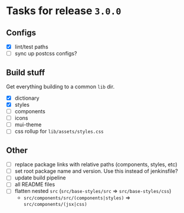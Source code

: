 # Tasks for release `3.0.0`

## Configs

- [x] lint/test paths
- [ ] sync up postcss configs?

## Build stuff
Get everything building to a common `lib` dir.

- [x] dictionary
- [x] styles
- [ ] components
- [ ] icons
- [ ] mui-theme
- [ ] css rollup for `lib/assets/styles.css`

## Other

- [ ] replace package links with relative paths (components, styles, etc)
- [ ] set root package name and version. Use this instead of jenkinsfile?
- [ ] update build pipeline
- [ ] all README files
- [ ] flatten nested `src` (`src/base-styles/src` => `src/base-styles/css`)
  - `src/components/src/(components|styles)` => `src/components/(jsx|css)`
